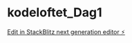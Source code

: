 # kodeloftet_Dag1

[Edit in StackBlitz next generation editor ⚡️](https://stackblitz.com/~/github.com/sharmababita/kodeloftet_Dag1)